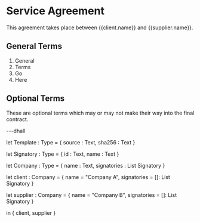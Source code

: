 # Service Agreement

This agreement takes place between {{client.name}} and {{supplier.name}}.

## General Terms

1. General
2. Terms
3. Go
4. Here

## Optional Terms

These are optional terms which may or may not make their way into the final
contract.

---dhall

let Template : Type =
  {
    source : Text,
    sha256 : Text
  }

let Signatory : Type =
  {
    id : Text,
    name : Text
  }

let Company : Type =
  {
    name : Text,
    signatories : List Signatory
  }

let client : Company =
  {
    name = "Company A",
    signatories = []: List Signatory
  }

let supplier : Company =
  {
    name = "Company B",
    signatories = []: List Signatory
  }

in {
  client,
  supplier
}
